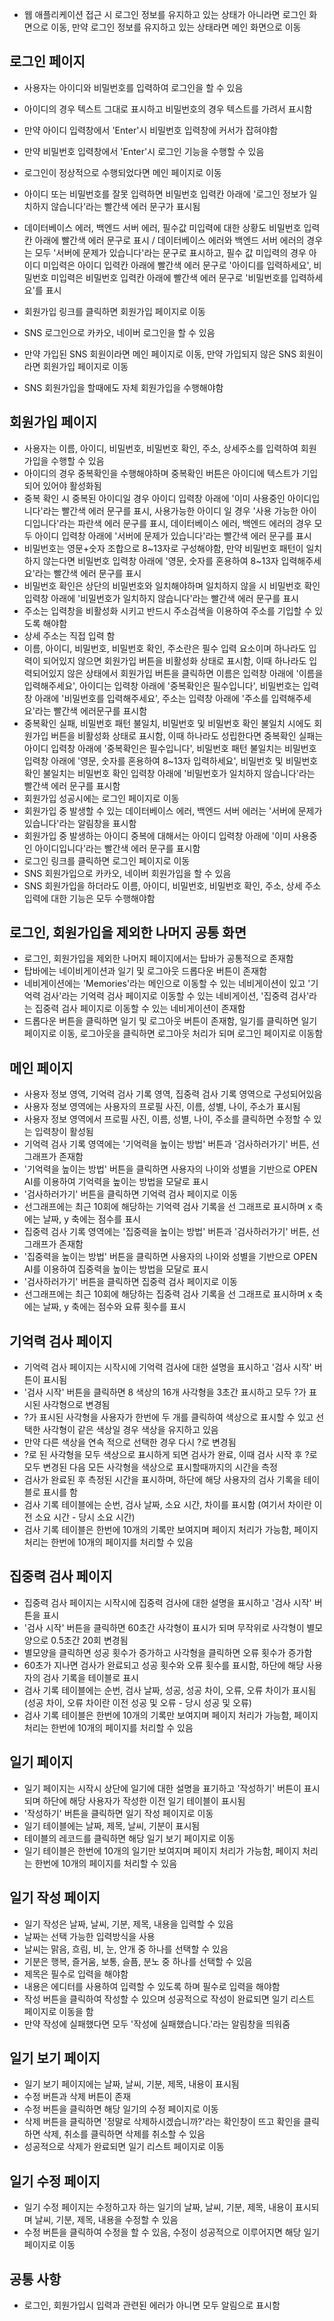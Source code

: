 - 웹 애플리케이션 접근 시 로그인 정보를 유지하고 있는 상태가 아니라면 로그인 화면으로 이동, 만약 로그인 정보를 유지하고 있는 상태라면 메인 화면으로 이동

## 로그인 페이지
- 사용자는 아이디와 비밀번호를 입력하여 로그인을 할 수 있음
- 아이디의 경우 텍스트 그대로 표시하고 비밀번호의 경우 텍스트를 가려서 표시함
- 만약 아이디 입력창에서 'Enter'시 비밀번호 입력창에 커서가 잡혀야함
- 만약 비밀번호 입력창에서 'Enter'시 로그인 기능을 수행할 수 있음
- 로그인이 정상적으로 수행되었다면 메인 페이지로 이동
- 아이디 또는 비밀번호를 잘못 입력하면 비밀번호 입력칸 아래에 '로그인 정보가 일치하지 않습니다'라는 빨간색 에러 문구가 표시됨
- 데이터베이스 에러, 백엔드 서버 에러, 필수값 미입력에 대한 상황도 비밀번호 입력칸 아래에 빨간색 에러 문구로 표시 / 데이터베이스 에러와 백엔드 서버 에러의 경우는 모두 '서버에 문제가 있습니다'라는 문구로 표시하고, 필수 값 미입력의 경우 아이디 미입력은 아이디 입력칸 아래에 빨간색 에러 문구로 '아이디를 입력하세요', 비밀번호 미입력은 비밀번호 입력칸 아래에 빨간색 에러 문구로 '비밀번호를 입력하세요'를 표시
- 회원가입 링크를 클릭하면 회원가입 페이지로 이동
- SNS 로그인으로 카카오, 네이버 로그인을 할 수 있음
- 만약 가입된 SNS 회원이라면 메인 페이지로 이동, 만약 가입되지 않은 SNS 회원이라면 회원가입 페이지로 이동

- SNS 회원가입을 할때에도 자체 회원가입을 수행해야함

## 회원가입 페이지
- 사용자는 이름, 아이디, 비밀번호, 비밀번호 확인, 주소, 상세주소를 입력하여 회원가입을 수행할 수 있음
- 아이디의 경우 중복확인을 수행해야하며 중복확인 버튼은 아이디에 텍스트가 기입되어 있어야 활성화됨
- 중복 확인 시 중복된 아이디일 경우 아이디 입력창 아래에 '이미 사용중인 아이디입니다'라는 빨간색 에러 문구를 표시, 사용가능한 아이디 일 경우 '사용 가능한 아이디입니다'라는 파란색 에러 문구를 표시, 데이터베이스 에러, 백엔드 에러의 경우 모두 아이디 입력창 아래에 '서버에 문제가 있습니다'라는 빨간색 에러 문구를 표시
- 비밀번호는 영문+숫자 조합으로 8~13자로 구성해야함, 만약 비밀번호 패턴이 일치하지 않는다면 비밀번호 입력창 아래에 '영문, 숫자를 혼용하여 8~13자 입력해주세요'라는 빨간색 에러 문구를 표시
- 비밀번호 확인은 상단의 비밀번호와 일치해야하며 일치하지 않을 시 비밀번호 확인 입력창 아래에 '비밀번호가 일치하지 않습니다'라는 빨간색 에러 문구를 표시
- 주소는 입력창을 비활성화 시키고 반드시 주소검색을 이용하여 주소를 기입할 수 있도록 해야함
- 상세 주소는 직접 입력 함
- 이름, 아이디, 비밀번호, 비밀번호 확인, 주소란은 필수 입력 요소이며 하나라도 입력이 되어있지 않으면 회원가입 버튼을 비활성화 상태로 표시함, 이때 하나라도 입력되어있지 않은 상태에서 회원가입 버튼을 클릭하면 이름은 입력창 아래에 '이름을 입력해주세요', 아이디는 입력창 아래에 '중복확인은 필수입니다', 비밀번호는 입력창 아래에 '비밀번호를 입력해주세요', 주소는 입력창 아래에 '주소를 입력해주세요'라는 빨간색 에러문구를 표시함
- 중복확인 실패, 비밀번호 패턴 불일치, 비밀번호 및 비밀번호 확인 불일치 시에도 회원가입 버튼을 비활성화 상태로 표시함, 이때 하나라도 성립한다면 중복확인 실패는 아이디 입력창 아래에 '중복확인은 필수입니다', 비밀번호 패턴 불일치는 비밀번호 입력창 아래에 '영문, 숫자를 혼용하여 8~13자 입력하세요', 비밀번호 및 비밀번호 확인 불일치는 비밀번호 확인 입력창 아래에 '비밀번호가 일치하지 않습니다'라는 빨간색 에러 문구를 표시함
- 회원가입 성공시에는 로그인 페이지로 이동
- 회원가입 중 발생할 수 있는 데이터베이스 에러, 백엔드 서버 에러는 '서버에 문제가 있습니다'라는 알림창을 표시함
- 회원가입 중 발생하는 아이디 중복에 대해서는 아이디 입력창 아래에 '이미 사용중인 아이디입니다'라는 빨간색 에러 문구를 표시함
- 로그인 링크를 클릭하면 로그인 페이지로 이동
- SNS 회원가입으로 카카오, 네이버 회원가입을 할 수 있음
- SNS 회원가입을 하더라도 이름, 아이디, 비밀번호, 비밀번호 확인, 주소, 상세 주소 입력에 대한 기능은 모두 수행해야함

## 로그인, 회원가입을 제외한 나머지 공통 화면
- 로그인, 회원가입을 제외한 나머지 페이지에서는 탑바가 공통적으로 존재함
- 탑바에는 네이비게이션과 일기 및 로그아웃 드롭다운 버튼이 존재함
- 네비게이션에는 'Memories'라는 메인으로 이동할 수 있는 네비게이션이 있고 '기억력 검사'라는 기억력 검사 페이지로 이동할 수 있는 네비게이션, '집중력 검사'라는 집중력 검사 페이지로 이동할 수 있는 네비게이션이 존재함
- 드롭다운 버튼을 클릭하면 일기 및 로그아웃 버튼이 존재함, 일기를 클릭하면 일기 페이지로 이동, 로그아웃을 클릭하면 로그아웃 처리가 되며 로그인 페이지로 이동함

## 메인 페이지
- 사용자 정보 영역, 기억력 검사 기록 영역, 집중력 검사 기록 영역으로 구성되어있음
- 사용자 정보 영역에는 사용자의 프로필 사진, 이름, 성별, 나이, 주소가 표시됨
- 사용자 정보 영역에서 프로필 사진, 이름, 성별, 나이, 주소를 클릭하면 수정할 수 있는 입력창이 활성됨
- 기억력 검사 기록 영역에는 '기억력을 높이는 방법' 버튼과 '검사하러가기' 버튼, 선그래프가 존재함
- '기억력을 높이는 방법' 버튼을 클릭하면 사용자의 나이와 성별을 기반으로 OPEN AI를 이용하여 기억력을 높이는 방법을 모달로 표시
- '검사하러가기' 버튼을 클릭하면 기억력 검사 페이지로 이동
- 선그래프에는 최근 10회에 해당하는 기억력 검사 기록을 선 그래프로 표시하며 x 축에는 날짜, y 축에는 점수를 표시
- 집중력 검사 기록 영역에는 '집중력을 높이는 방법' 버튼과 '검사하러가기' 버튼, 선그래프가 존재함
- '집중력을 높이는 방법' 버튼을 클릭하면 사용자의 나이와 성별을 기반으로 OPEN AI를 이용하여 집중력을 높이는 방법을 모달로 표시
- '검사하러가기' 버튼을 클릭하면 집중력 검사 페이지로 이동
- 선그래프에는 최근 10회에 해당하는 집중력 검사 기록을 선 그래프로 표시하며 x 축에는 날짜, y 축에는 점수와 요류 횟수를 표시

## 기억력 검사 페이지
- 기억력 검사 페이지는 시작시에 기억력 검사에 대한 설명을 표시하고 '검사 시작' 버튼이 표시됨
- '검사 시작' 버튼을 클릭하면 8 색상의 16개 사각형을 3초간 표시하고 모두 ?가 표시된 사각형으로 변경됨
- ?가 표시된 사각형을 사용자가 한번에 두 개를 클릭하여 색상으로 표시할 수 있고 선택한 사각형이 같은 색상일 경우 색상을 유지하고 있음
- 만약 다른 색상을 연속 적으로 선택한 경우 다시 ?로 변경됨
- ?로 된 사각형을 모두 색상으로 표시하게 되면 검사가 완료, 이때 검사 시작 후 ?로 모두 변경된 다음 모든 사각형을 색상으로 표시할때까지의 시간을 측정
- 검사가 완료된 후 측정된 시간을 표시하며, 하단에 해당 사용자의 검사 기록을 테이블로 표시를 함
- 검사 기록 테이블에는 순번, 검사 날짜, 소요 시간, 차이를 표시함 (여기서 차이란 이전 소요 시간 - 당시 소요 시간)
- 검사 기록 테이블은 한번에 10개의 기록만 보여지며 페이지 처리가 가능함, 페이지 처리는 한번에 10개의 페이지를 처리할 수 있음

## 집중력 검사 페이지
- 집중력 검사 페이지는 시작시에 집중력 검사에 대한 설명을 표시하고 '검사 시작' 버튼을 표시
- '검사 시작' 버튼을 클릭하면 60초간 사각형이 표시가 되며 무작위로 사각형이 별모양으로 0.5초간 20회 변경됨
- 별모양을 클릭하면 성공 횟수가 증가하고 사각형을 클릭하면 오류 횟수가 증가함
- 60초가 지나면 검사가 완료되고 성공 횟수와 오류 횟수를 표시함, 하단에 해당 사용자의 검사 기록을 테이블로 표시
- 검사 기록 테이블에는 순번, 검사 날짜, 성공, 성공 차이, 오류, 오류 차이가 표시됨 (성공 차이, 오류 차이란 이전 성공 및 오류 - 당시 성공 및 오류)
- 검사 기록 테이블은 한번에 10개의 기록만 보여지며 페이지 처리가 가능함, 페이지 처리는 한번에 10개의 페이지를 처리할 수 있음

## 일기 페이지
- 일기 페이지는 시작시 상단에 일기에 대한 설명을 표기하고 '작성하기' 버튼이 표시되며 하단에 해당 사용자가 작성한 이전 일기 테이블이 표시됨
- '작성하기' 버튼을 클릭하면 일기 작성 페이지로 이동
- 일기 테이블에는 날짜, 제목, 날씨, 기분이 표시됨
- 테이블의 레코드를 클릭하면 해당 일기 보기 페이지로 이동
- 일기 테이블은 한번에 10개의 일기만 보여지며 페이지 처리가 가능함, 페이지 처리는 한번에 10개의 페이지를 처리할 수 있음

## 일기 작성 페이지
- 일기 작성은 날짜, 날씨, 기분, 제목, 내용을 입력할 수 있음
- 날짜는 선택 가능한 입력방식을 사용
- 날씨는 맑음, 흐림, 비, 눈, 안개 중 하나를 선택할 수 있음
- 기분은 행복, 즐거움, 보통, 슬픔, 분노 중 하나를 선택할 수 있음
- 제목은 필수로 입력을 해야함
- 내용은 에디터를 사용하여 입력할 수 있도록 하며 필수로 입력을 해야함
- 작성 버튼을 클릭하여 작성할 수 있으며 성공적으로 작성이 완료되면 일기 리스트 페이지로 이동을 함
- 만약 작성에 실패했다면 모두 '작성에 실패했습니다.'라는 알림창을 띄워줌

## 일기 보기 페이지
- 일기 보기 페이지에는 날짜, 날씨, 기분, 제목, 내용이 표시됨
- 수정 버튼과 삭제 버튼이 존재
- 수정 버튼을 클릭하면 해당 일기의 수정 페이지로 이동
- 삭제 버튼을 클릭하면 '정말로 삭제하시겠습니까?'라는 확인창이 뜨고 확인을 클릭하면 삭제, 취소를 클릭하면 삭제를 취소할 수 있음
- 성공적으로 삭제가 완료되면 일기 리스트 페이지로 이동

## 일기 수정 페이지
- 일기 수정 페이지는 수정하고자 하는 일기의 날짜, 날씨, 기분, 제목, 내용이 표시되며 날씨, 기분, 제목, 내용을 수정할 수 있음
- 수정 버튼을 클릭하여 수정을 할 수 있음, 수정이 성공적으로 이루어지면 해당 일기 페이지로 이동

## 공통 사항
- 로그인, 회원가입시 입력과 관련된 에러가 아니면 모두 알림으로 표시함